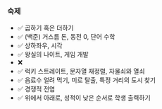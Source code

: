### 숙제  
- ✅ 곱하기 혹은 더하기  
- ✅ (백준) 거스름 돈, 동전 0, 단어 수학  
- ✅ 상하좌우, 시각
- ✅ 왕실의 나이트, 게임 개발  
- ❌
- ✅ 럭키 스트레이트, 문자열 재정렬, 자물쇠와 열쇠
- ✅ 음료수 얼려 먹기, 미로 탈출, 특정 거리의 도시 찾기
- ✅ 경쟁적 전염
- ✅ 위에서 아래로, 성적이 낮은 순서로 학생 출력하기
